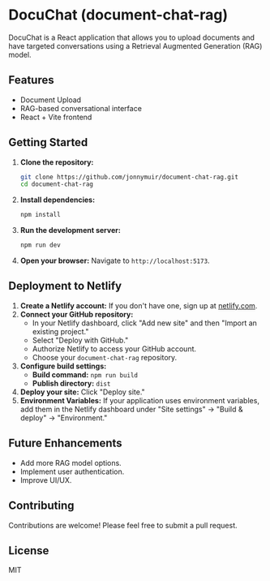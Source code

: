 # DocuChat (document-chat-rag)

DocuChat is a React application that allows you to upload documents and have targeted conversations using a Retrieval Augmented Generation (RAG) model.

## Features

* Document Upload
* RAG-based conversational interface
* React + Vite frontend

## Getting Started

1.  **Clone the repository:**
    ```bash
    git clone https://github.com/jonnymuir/document-chat-rag.git
    cd document-chat-rag
    ```
2.  **Install dependencies:**
    ```bash
    npm install
    ```
3.  **Run the development server:**
    ```bash
    npm run dev
    ```
4.  **Open your browser:** Navigate to `http://localhost:5173`.

## Deployment to Netlify

1.  **Create a Netlify account:** If you don't have one, sign up at [netlify.com](https://www.netlify.com/).
2.  **Connect your GitHub repository:**
    * In your Netlify dashboard, click "Add new site" and then "Import an existing project."
    * Select "Deploy with GitHub."
    * Authorize Netlify to access your GitHub account.
    * Choose your `document-chat-rag` repository.
3.  **Configure build settings:**
    * **Build command:** `npm run build`
    * **Publish directory:** `dist`
4.  **Deploy your site:** Click "Deploy site."
5.  **Environment Variables:** If your application uses environment variables, add them in the Netlify dashboard under "Site settings" -> "Build & deploy" -> "Environment."

## Future Enhancements

* Add more RAG model options.
* Implement user authentication.
* Improve UI/UX.

## Contributing

Contributions are welcome! Please feel free to submit a pull request.

## License

MIT